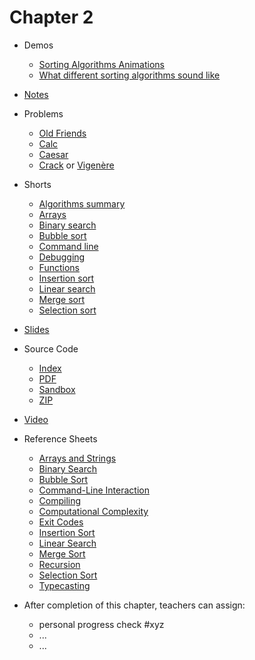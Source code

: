 # Chapter 2

* Demos
  * [Sorting Algorithms Animations](https://www.toptal.com/developers/sorting-algorithms)
  * [What different sorting algorithms sound like](https://www.youtube.com/watch?v=t8g-iYGHpEA)
* [Notes](notes)
* Problems
  * [Old Friends](https://docs.cs50.net/2019/ap/problems/friends/friends.html)
  * [Calc](https://docs.cs50.net/2019/ap/problems/calc/calc.html)
  * [Caesar](https://docs.cs50.net/2019/ap/problems/caesar/caesar.html)
  * [Crack](https://docs.cs50.net/2019/ap/problems/crack/crack.html) or [Vigenère](https://docs.cs50.net/2019/ap/problems/vigenere/vigenere.html)
* Shorts
  * [Algorithms summary](https://www.youtube.com/watch?v=ktWL3nN38ZA)
  * [Arrays](https://www.youtube.com/watch?v=mISkNAfWl8k)
  * [Binary search](https://www.youtube.com/watch?v=T98PIp4omUA)
  * [Bubble sort](https://www.youtube.com/watch?v=RT-hUXUWQ2I)
  * [Command line](https://www.youtube.com/watch?v=thL7ILwRNMM)
  * [Debugging](https://www.youtube.com/watch?v=w4TAY2HPLEg)
  * [Functions](https://www.youtube.com/watch?v=b7-0sb-DV84)
  * [Insertion sort](https://www.youtube.com/watch?v=O0VbBkUvriI)
  * [Linear search](https://www.youtube.com/watch?v=TwsgCHYmbbA)
  * [Merge sort](https://www.youtube.com/watch?v=Ns7tGNbtvV4)
  * [Selection sort](https://www.youtube.com/watch?v=3hH8kTHFw2A)
* [Slides](https://cdn.cs50.net/2018/fall/lectures/2/lecture2.pdf)
* Source Code
  * [Index](https://cdn.cs50.net/2018/fall/lectures/2/src2/)
  * [PDF](https://cdn.cs50.net/2018/fall/lectures/2/src2.pdf)
  * [Sandbox](https://sandbox.cs50.io/edf25846-8cf8-4391-bda0-8649f25ac1e2)
  * [ZIP](https://cdn.cs50.net/2018/fall/lectures/2/src2.zip)
* [Video](https://video.cs50.net/2018/fall/lectures/2)
* Reference Sheets
  * [Arrays and Strings](https://ap.cs50.school/assets/pdfs/arrays_and_strings.pdf)
  * [Binary Search](https://ap.cs50.school/assets/pdfs/binary_search.pdf)
  * [Bubble Sort](https://ap.cs50.school/assets/pdfs/bubble_sort.pdf)
  * [Command-Line Interaction](https://ap.cs50.school/assets/pdfs/command-line_interaction.pdf)
  * [Compiling](https://ap.cs50.school/assets/pdfs/compiling.pdf)
  * [Computational Complexity](https://ap.cs50.school/assets/pdfs/computational_complexity.pdf)
  * [Exit Codes](https://ap.cs50.school/assets/pdfs/exit_codes.pdf)
  * [Insertion Sort](https://ap.cs50.school/assets/pdfs/insertion_sort.pdf)
  * [Linear Search](https://ap.cs50.school/assets/pdfs/linear_search.pdf)
  * [Merge Sort](https://ap.cs50.school/assets/pdfs/merge_sort.pdf)
  * [Recursion](https://ap.cs50.school/assets/pdfs/recursion.pdf)
  * [Selection Sort](https://ap.cs50.school/assets/pdfs/selection_sort.pdf)
  * [Typecasting](https://ap.cs50.school/assets/pdfs/typecasting.pdf)

* After completion of this chapter, teachers can assign:
  * personal progress check #xyz
  * ...
  * ...
